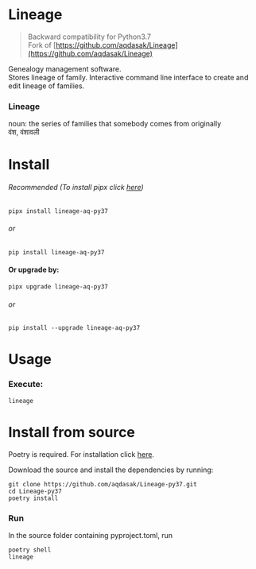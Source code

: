 # Lineage

> Backward compatibility for Python3.7  
> Fork of [https://github.com/aqdasak/Lineage](https://github.com/aqdasak/Lineage)

Genealogy management software.  
Stores lineage of family. Interactive command line interface to create and edit lineage of families. 


### Lineage
noun:
the series of families that somebody comes from originally  
वंश, वंशावली


# Install
###### Recommended (To install pipx click [here](https://github.com/pypa/pipx#install-pipx))
```
pipx install lineage-aq-py37
```

###### or
```
pip install lineage-aq-py37
```

#### Or upgrade by:
```
pipx upgrade lineage-aq-py37
```
###### or
```
pip install --upgrade lineage-aq-py37
```
# Usage

### Execute:
```
lineage
```


# Install from source
Poetry is required. For installation click [here](https://python-poetry.org/docs/#installation).

   Download the source and install the dependencies by running:
  
   ``` 
   git clone https://github.com/aqdasak/Lineage-py37.git
   cd Lineage-py37
   poetry install
   ```

### Run
In the source folder containing pyproject.toml, run
```
poetry shell
lineage
```
